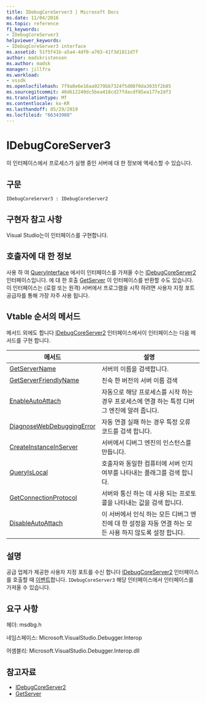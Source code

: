 ```yaml
---
title: IDebugCoreServer3 | Microsoft Docs
ms.date: 11/04/2016
ms.topic: reference
f1_keywords:
- IDebugCoreServer3
helpviewer_keywords:
- IDebugCoreServer3 interface
ms.assetid: 51f5f41b-a5a4-4df0-a703-41f3d1811d7f
author: madskristensen
ms.author: madsk
manager: jillfra
ms.workload:
- vssdk
ms.openlocfilehash: 7f9a8e6e16aa9279bb7324f5d08f0da3035f2b85
ms.sourcegitcommit: 40d612240dc5bea418cd27fdacdf85ea177e2df3
ms.translationtype: MT
ms.contentlocale: ko-KR
ms.lasthandoff: 05/29/2019
ms.locfileid: "66343988"
---
```

# <a name="idebugcoreserver3"></a>IDebugCoreServer3
이 인터페이스에서 프로세스가 실행 중인 서버에 대 한 정보에 액세스할 수 있습니다.

## <a name="syntax"></a>구문

```
IDebugCoreServer3 : IDebugCoreServer2
```

## <a name="notes-for-implementers"></a>구현자 참고 사항
 Visual Studio는이 인터페이스를 구현합니다.

## <a name="notes-for-callers"></a>호출자에 대 한 정보
 사용 하 여 [QueryInterface](/cpp/atl/queryinterface) 에서이 인터페이스를 가져올 수는 [IDebugCoreServer2](../../../extensibility/debugger/reference/idebugcoreserver2.md) 인터페이스입니다. 에 대 한 호출 [GetServer](../../../extensibility/debugger/reference/idebugdefaultport2-getserver.md) 이 인터페이스를 반환할 수도 있습니다. 이 인터페이스는 (로컬 또는 원격) 서버에서 프로그램을 시작 하려면 사용자 지정 포트 공급자를 통해 가장 자주 사용 됩니다.

## <a name="methods-in-vtable-order"></a>Vtable 순서의 메서드
 메서드 외에도 합니다 [IDebugCoreServer2](../../../extensibility/debugger/reference/idebugcoreserver2.md) 인터페이스에서이 인터페이스는 다음 메서드를 구현 합니다.

|메서드|설명|
|------------|-----------------|
|[GetServerName](../../../extensibility/debugger/reference/idebugcoreserver3-getservername.md)|서버의 이름을 검색합니다.|
|[GetServerFriendlyName](../../../extensibility/debugger/reference/idebugcoreserver3-getserverfriendlyname.md)|친숙 한 버전의 서버 이름 검색|
|[EnableAutoAttach](../../../extensibility/debugger/reference/idebugcoreserver3-enableautoattach.md)|자동으로 해당 프로세스를 시작 하는 경우 프로세스에 연결 하는 특정 디버그 엔진에 알려 줍니다.|
|[DiagnoseWebDebuggingError](../../../extensibility/debugger/reference/idebugcoreserver3-diagnosewebdebuggingerror.md)|자동 연결 실패 하는 경우 특정 오류 코드를 검색 합니다.|
|[CreateInstanceInServer](../../../extensibility/debugger/reference/idebugcoreserver3-createinstanceinserver.md)|서버에서 디버그 엔진의 인스턴스를 만듭니다.|
|[QueryIsLocal](../../../extensibility/debugger/reference/idebugcoreserver3-queryislocal.md)|호출자와 동일한 컴퓨터에 서버 인지 여부를 나타내는 플래그를 검색 합니다.|
|[GetConnectionProtocol](../../../extensibility/debugger/reference/idebugcoreserver3-getconnectionprotocol.md)|서버와 통신 하는 데 사용 되는 프로토콜을 나타내는 값을 검색 합니다.|
|[DisableAutoAttach](../../../extensibility/debugger/reference/idebugcoreserver3-disableautoattach.md)|이 서버에서 인식 하는 모든 디버그 엔진에 대 한 설정을 자동 연결 하는 모든 사용 하지 않도록 설정 합니다.|

## <a name="remarks"></a>설명
 공급 업체가 제공한 사용자 지정 포트를 수신 합니다 [IDebugCoreServer2](../../../extensibility/debugger/reference/idebugcoreserver2.md) 인터페이스를 호출할 때 [이벤트](../../../extensibility/debugger/reference/idebugportevents2-event.md)합니다. `IDebugCoreServer3` 해당 인터페이스에서 인터페이스를 가져올 수 있습니다.

## <a name="requirements"></a>요구 사항
 헤더: msdbg.h

 네임스페이스: Microsoft.VisualStudio.Debugger.Interop

 어셈블리: Microsoft.VisualStudio.Debugger.Interop.dll

## <a name="see-also"></a>참고자료
- [IDebugCoreServer2](../../../extensibility/debugger/reference/idebugcoreserver2.md)
- [GetServer](../../../extensibility/debugger/reference/idebugdefaultport2-getserver.md)